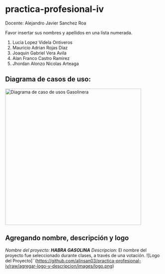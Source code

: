 # practica-profesional-iv

Docente: Alejandro Javier Sanchez Roa

Favor insertar sus nombres y apellidos en una lista numerada.

1. Lucia Lopez Videla Ontiveros
2. Mauricio Adrian Rojas Díaz 
3. Joaquin Gabriel Vera Avila
4. Alan Franco Castro Ramirez
5. Jhordan Alonzo Nicolas Arteaga


## Diagrama de casos de uso:

<img width="437" alt="Diagrama de caso de usos Gasolinera" src="https://github.com/user-attachments/assets/b6b4ebe6-9666-4dd2-9393-5fbffdd6ebcf">

## Agregando nombre, descripción y logo

*Nombre del proyecto:* **_HABRA GASOLINA_**
*Descripcion:* El nombre del proyecto fue seleccionado durante clases, a través de una votación.
![Logo del Proyecto]¨(https://github.com/alinsan03/practica-profesional-iv/raw/agregar-logo-y-descripcion/images/logo.png)
